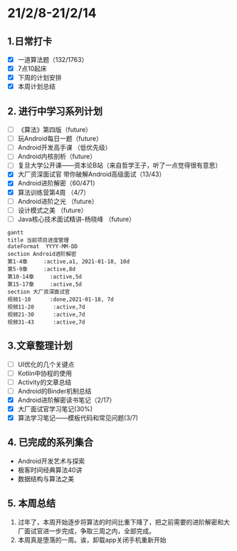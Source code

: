 # 21/2/8-21/2/14

## 1.日常打卡

* [x] 一道算法题（132/1763） 
* [x] 7点10起床
* [x] 下周的计划安排
* [x] 本周计划总结

## 2. 进行中学习系列计划

* [ ] 《算法》第四版（future）
* [ ] 玩Android每日一题（future）
* [ ] Android开发高手课 （低优先级）
* [ ] Android内核剖析（future）
* [ ] 复旦大学公开课——资本论B站（来自哲学王子，听了一点觉得很有意思）
* [x] 大厂资深面试官 带你破解Android高级面试（13/43）
* [x] Android进阶解密（60/471）
* [x] 算法训练营第4周 （4/7）
* [ ] Android进阶之光 （future）
* [ ] 设计模式之美 （future）
* [ ] Java核心技术面试精讲-杨晓峰 （future）

```text
gantt
title 当前项目进度管理
dateFormat  YYYY-MM-DD
section Android进阶解密
第1-4章     :active,a1, 2021-01-18, 10d
第5-9章     :active,8d
第10-14章     :active,5d
第15-17章     :active,5d
section 大厂资深面试官
视频1-10      :done,2021-01-18, 7d
视频11-20      :active,7d
视频21-30      :active,7d
视频31-43      :active,7d
```

## 3.文章整理计划

* [ ] UI优化的几个关键点
* [ ] Kotlin中协程的使用
* [ ] Activity的文章总结
* [ ] Android的Binder机制总结
* [x] Android进阶解密读书笔记（2/17）
* [x] 大厂面试官学习笔记\(30%\)
* [x] 算法学习笔记——模板代码和常见问题\(3/7\)

## 4. 已完成的系列集合

* Android开发艺术与探索
* 极客时间经典算法40讲
* 数据结构与算法之美

## 5. 本周总结

1. 过年了，本周开始逐步将算法的时间比重下降了，把之前需要的进阶解密和大厂面试官进一步完成，争取三周之内，全部完成。
2. 本周真是堕落的一周。诶，卸载app关闭手机重新开始

